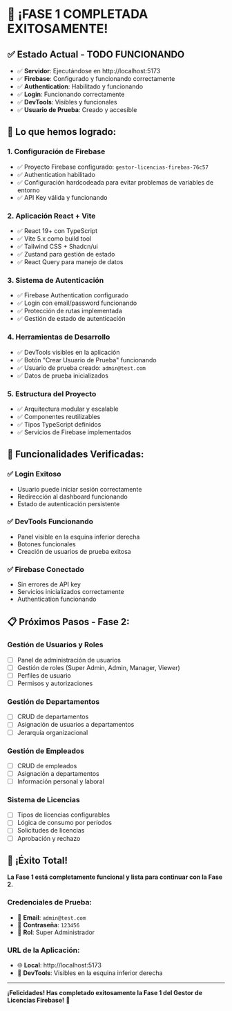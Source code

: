 # 🎉 ¡FASE 1 COMPLETADA EXITOSAMENTE!

## ✅ **Estado Actual - TODO FUNCIONANDO**

- ✅ **Servidor**: Ejecutándose en http://localhost:5173
- ✅ **Firebase**: Configurado y funcionando correctamente
- ✅ **Authentication**: Habilitado y funcionando
- ✅ **Login**: Funcionando correctamente
- ✅ **DevTools**: Visibles y funcionales
- ✅ **Usuario de Prueba**: Creado y accesible

## 🚀 **Lo que hemos logrado:**

### **1. Configuración de Firebase**
- ✅ Proyecto Firebase configurado: `gestor-licencias-firebas-76c57`
- ✅ Authentication habilitado
- ✅ Configuración hardcodeada para evitar problemas de variables de entorno
- ✅ API Key válida y funcionando

### **2. Aplicación React + Vite**
- ✅ React 19+ con TypeScript
- ✅ Vite 5.x como build tool
- ✅ Tailwind CSS + Shadcn/ui
- ✅ Zustand para gestión de estado
- ✅ React Query para manejo de datos

### **3. Sistema de Autenticación**
- ✅ Firebase Authentication configurado
- ✅ Login con email/password funcionando
- ✅ Protección de rutas implementada
- ✅ Gestión de estado de autenticación

### **4. Herramientas de Desarrollo**
- ✅ DevTools visibles en la aplicación
- ✅ Botón "Crear Usuario de Prueba" funcionando
- ✅ Usuario de prueba creado: `admin@test.com`
- ✅ Datos de prueba inicializados

### **5. Estructura del Proyecto**
- ✅ Arquitectura modular y escalable
- ✅ Componentes reutilizables
- ✅ Tipos TypeScript definidos
- ✅ Servicios de Firebase implementados

## 🎯 **Funcionalidades Verificadas:**

### **✅ Login Exitoso**
- Usuario puede iniciar sesión correctamente
- Redirección al dashboard funcionando
- Estado de autenticación persistente

### **✅ DevTools Funcionando**
- Panel visible en la esquina inferior derecha
- Botones funcionales
- Creación de usuarios de prueba exitosa

### **✅ Firebase Conectado**
- Sin errores de API key
- Servicios inicializados correctamente
- Authentication funcionando

## 📋 **Próximos Pasos - Fase 2:**

### **Gestión de Usuarios y Roles**
- [ ] Panel de administración de usuarios
- [ ] Gestión de roles (Super Admin, Admin, Manager, Viewer)
- [ ] Perfiles de usuario
- [ ] Permisos y autorizaciones

### **Gestión de Departamentos**
- [ ] CRUD de departamentos
- [ ] Asignación de usuarios a departamentos
- [ ] Jerarquía organizacional

### **Gestión de Empleados**
- [ ] CRUD de empleados
- [ ] Asignación a departamentos
- [ ] Información personal y laboral

### **Sistema de Licencias**
- [ ] Tipos de licencias configurables
- [ ] Lógica de consumo por períodos
- [ ] Solicitudes de licencias
- [ ] Aprobación y rechazo

## 🎉 **¡Éxito Total!**

**La Fase 1 está completamente funcional y lista para continuar con la Fase 2.**

### **Credenciales de Prueba:**
- 📧 **Email**: `admin@test.com`
- 🔑 **Contraseña**: `123456`
- 👤 **Rol**: Super Administrador

### **URL de la Aplicación:**
- 🌐 **Local**: http://localhost:5173
- 🔧 **DevTools**: Visibles en la esquina inferior derecha

---

**¡Felicidades! Has completado exitosamente la Fase 1 del Gestor de Licencias Firebase!** 🚀
